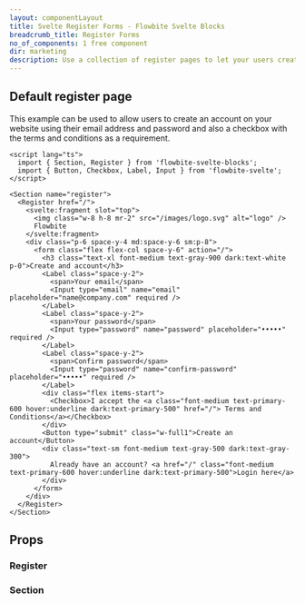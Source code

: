 ```yaml
---
layout: componentLayout
title: Svelte Register Forms - Flowbite Svelte Blocks
breadcrumb_title: Register Forms
no_of_components: 1 free component
dir: marketing
description: Use a collection of register pages to let your users create an account on your website based on multiple layouts, social media authentication, and more.
---
```


<script>
  import { TableProp, TableDefaultRow } from '../utils'
  import { props as item1} from '../props/Register.json'
  import { props as item2} from '../props/Section.json'
</script>

## Default register page

This example can be used to allow users to create an account on your website using their email address and password and also a checkbox with the terms and conditions as a requirement.

```svelte example
<script lang="ts">
  import { Section, Register } from 'flowbite-svelte-blocks';
  import { Button, Checkbox, Label, Input } from 'flowbite-svelte';
</script>

<Section name="register">
  <Register href="/">
    <svelte:fragment slot="top">
      <img class="w-8 h-8 mr-2" src="/images/logo.svg" alt="logo" />
      Flowbite
    </svelte:fragment>
    <div class="p-6 space-y-4 md:space-y-6 sm:p-8">
      <form class="flex flex-col space-y-6" action="/">
        <h3 class="text-xl font-medium text-gray-900 dark:text-white p-0">Create and account</h3>
        <Label class="space-y-2">
          <span>Your email</span>
          <Input type="email" name="email" placeholder="name@company.com" required />
        </Label>
        <Label class="space-y-2">
          <span>Your password</span>
          <Input type="password" name="password" placeholder="•••••" required />
        </Label>
        <Label class="space-y-2">
          <span>Confirm password</span>
          <Input type="password" name="confirm-password" placeholder="•••••" required />
        </Label>
        <div class="flex items-start">
          <Checkbox>I accept the <a class="font-medium text-primary-600 hover:underline dark:text-primary-500" href="/"> Terms and Conditions</a></Checkbox>
        </div>
        <Button type="submit" class="w-full1">Create an account</Button>
        <div class="text-sm font-medium text-gray-500 dark:text-gray-300">
          Already have an account? <a href="/" class="font-medium text-primary-600 hover:underline dark:text-primary-500">Login here</a>
        </div>
      </form>
    </div>
  </Register>
</Section>
```

## Props

### Register

<TableProp>
<TableDefaultRow items={item1} rowState='hover' />
</TableProp>

### Section

<TableProp>
<TableDefaultRow items={item2} rowState='hover' />
</TableProp>